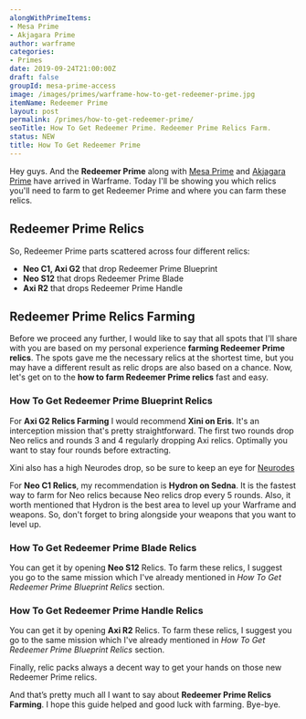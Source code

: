 ```yaml
---
alongWithPrimeItems:
- Mesa Prime
- Akjagara Prime
author: warframe
categories:
- Primes
date: 2019-09-24T21:00:00Z
draft: false
groupId: mesa-prime-access
image: /images/primes/warframe-how-to-get-redeemer-prime.jpg
itemName: Redeemer Prime
layout: post
permalink: /primes/how-to-get-redeemer-prime/
seoTitle: How To Get Redeemer Prime. Redeemer Prime Relics Farm.
status: NEW
title: How To Get Redeemer Prime
---
```

<p>Hey guys. And the <strong>Redeemer Prime</strong> along with <a href="/primes/how-to-get-mesa-prime/" title="How To Get Mesa Prime">Mesa Prime</a> and <a href="/primes/how-to-get-akjagara-prime/" title="How To Get Akjagara Prime">Akjagara Prime</a> have arrived in Warframe. Today I'll be showing you which relics you'll need to farm to get Redeemer Prime and where you can farm these relics.</p><!--more--> <h2>Redeemer Prime Relics</h2> <p>So, Redeemer Prime parts scattered across four different relics:</p> <ul>  <li> <b>Neo C1, Axi G2</b> that drop Redeemer Prime Blueprint </li>  <li> <b>Neo S12</b> that drops Redeemer Prime Blade </li>  <li> <b>Axi R2</b> that drops Redeemer Prime Handle </li>  </ul> <h2>Redeemer Prime Relics Farming</h2> <p>Before we proceed any further, I would like to say that all spots that I'll share with you are based on my personal experience <strong>farming Redeemer Prime relics</strong>. The spots gave me the necessary relics at the shortest time, but you may have a different result as relic drops are also based on a chance. Now, let's get on to the <strong>how to farm Redeemer Prime relics</strong> fast and easy.</p>  <h3>How To Get Redeemer Prime Blueprint Relics</h3>    <p>For <b>Axi G2 Relics Farming</b> I would recommend <b>Xini on Eris</b>. It's an interception mission that's pretty straightforward. The first two rounds drop Neo relics and rounds 3 and 4 regularly dropping Axi relics. Optimally you want to stay four rounds before extracting.</p> <p>Xini also has a high Neurodes drop, so be sure to keep an eye for <a href="/warframe-neurodes-farming/" title="Warframe Neurodes Farming">Neurodes</a></p>        <p>For <b>Neo C1 Relics</b>, my recommendation is <b>Hydron on Sedna</b>. It is the fastest way to farm for Neo relics because Neo relics drop every 5 rounds. Also, it worth mentioned that Hydron is the best area to level up your Warframe and weapons. So, don't forget to bring alongside your weapons that you want to level up.</p>       <h3>How To Get Redeemer Prime Blade Relics</h3>    <p>   You    can get it by opening <b>Neo S12</b> Relics. To farm these relics, I suggest you go to the same mission which I've already mentioned in <em>How To Get Redeemer Prime Blueprint Relics</em> section.</p>    <h3>How To Get Redeemer Prime Handle Relics</h3>    <p>   You    can get it by opening <b>Axi R2</b> Relics. To farm these relics, I suggest you go to the same mission which I've already mentioned in <em>How To Get Redeemer Prime Blueprint Relics</em> section.</p>     <p>Finally, relic packs always a decent way to get your hands on those new Redeemer Prime relics.</p> <p>And that’s pretty much all I want to say about <strong>Redeemer Prime Relics Farming</strong>. I hope this guide helped and good luck with farming. Bye-bye.</p>